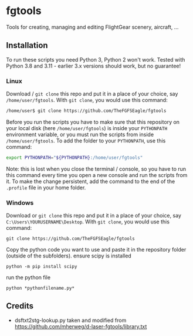 # fgtools
Tools for creating, managing and editing FlightGear scenery, aircraft, …

## Installation
To run these scripts you need Python 3, Python 2 won't work. Tested with Python 3.8 and 3.11 - earlier 3.x versions should work, but no guarantee!

### Linux
Download / `git clone` this repo and put it in a place of your choice, say `/home/user/fgtools`. With `git clone`, you would use this command:
```sh
/home/user$ git clone https://github.com/TheFGFSEagle/fgtools
```
Before you run the scripts you have to make sure that this repository on your local disk (here `/home/user/fgtools`) is inside your `PYTHONPATH` environment variable, or you must run the scripts from inside `/home/user/fgtools`. To add the folder to your `PYTHONPATH`, use this command:
```sh
export PYTHONPATH="${PYTHONPATH}:/home/user/fgtools"
```
Note: this is lost when you close the terminal / console, so you have to run this command every time you open a new console and run the scripts from it. To make the change persistent, add the command to the end of the `.profile` file in your home folder.

### Windows

Download or `git clone` this repo and put it in a place of your choice, say `C:\Users\YOURUSERNAME\Desktop`. With `git clone`, you would use this command:

```console
git clone https://github.com/TheFGFSEagle/fgtools
```

Copy the python code you want to use and paste it in the repository folder (outside of the subfolders).
ensure scipy is installed

```console
python -m pip install scipy
```

run the python file

```console
python *pythonfilename.py*
```
## Credits
* dsftxt2stg-lookup.py taken and modified from https://github.com/mherweg/d-laser-fgtools/library.txt
